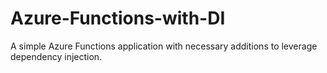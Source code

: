 # Azure-Functions-with-DI
A simple Azure Functions application with necessary additions to leverage dependency injection.
